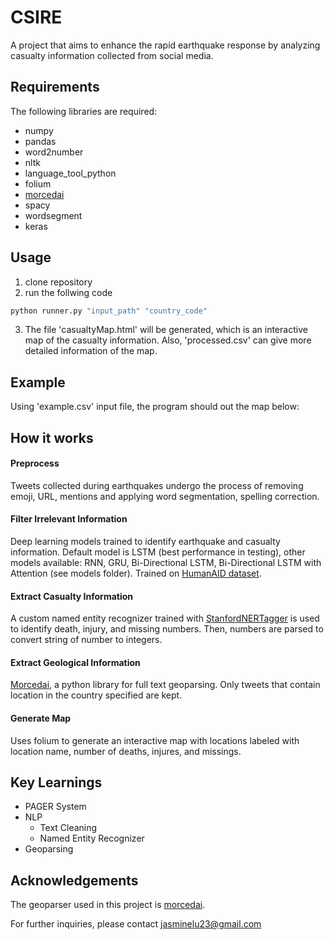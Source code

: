 # CSIRE

A project that aims to enhance the rapid earthquake response by analyzing casualty information collected from social media.

## Requirements

The following libraries are required:
* numpy
* pandas
* word2number
* nltk
* language_tool_python
* folium
* [morcedai](https://github.com/openeventdata/mordecai#installation-and-requirements)
* spacy
* wordsegment
* keras


## Usage

1. clone repository
2. run the follwing code

```python
python runner.py "input_path" "country_code"
```
3. The file 'casualtyMap.html' will be generated, which is an interactive map of the casualty information. Also, 'processed.csv' can give more detailed information of the map.

## Example
Using 'example.csv' input file, the program should out the map below:
 

## How it works
#### Preprocess 
Tweets collected during earthquakes undergo the process of removing emoji, URL, mentions and applying word segmentation, spelling correction. 
#### Filter Irrelevant Information
Deep learning models trained to identify earthquake and casualty information. Default model is LSTM (best performance in testing), other models available: RNN, GRU, Bi-Directional LSTM, Bi-Directional LSTM with Attention (see models folder). Trained on [HumanAID dataset](https://crisisnlp.qcri.org/humaid_dataset).
#### Extract Casualty Information 
A custom named entity recognizer trained with [StanfordNERTagger](https://nlp.stanford.edu/software/crf-faq.shtml#b) is used to identify death, injury, and missing numbers. Then, numbers are parsed to convert string of number to integers.
#### Extract Geological Information 
[Morcedai](https://github.com/openeventdata/mordecai), a python library for full text geoparsing. Only tweets that contain location in the country specified are kept.
#### Generate Map
Uses folium to generate an interactive map with locations labeled with location name, number of deaths, injures, and missings.

## Key Learnings
* PAGER System
* NLP 
  * Text Cleaning
  * Named Entity Recognizer
* Geoparsing


## Acknowledgements

The geoparser used in this project is [morcedai](https://github.com/openeventdata/mordecai).

For further inquiries, please contact jasminelu23@gmail.com
